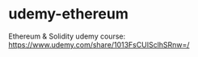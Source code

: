 # udemy-ethereum
Ethereum &amp; Solidity udemy course: https://www.udemy.com/share/1013FsCUISclhSRnw=/
